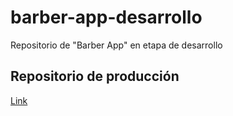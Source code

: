 # barber-app-desarrollo
Repositorio de "Barber App" en etapa de desarrollo

## Repositorio de producción
[Link]("https://github.com/R5mauro/barber-app")
